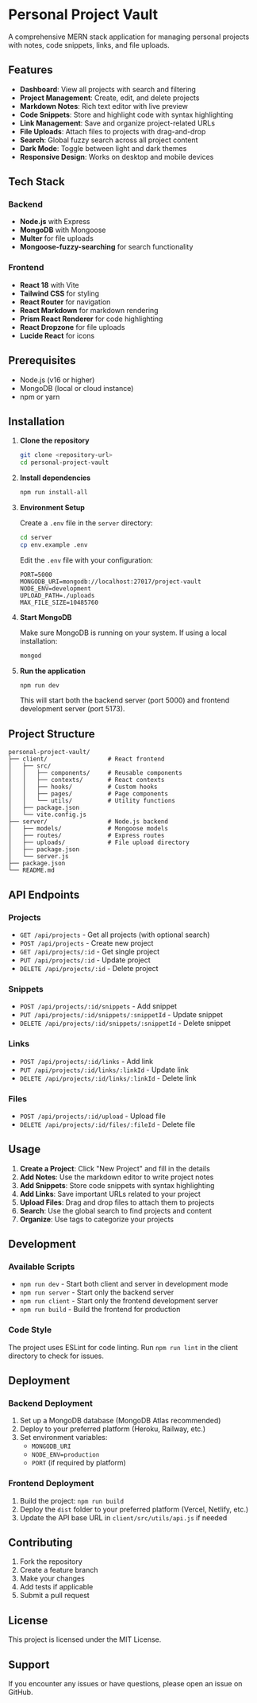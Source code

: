 # Personal Project Vault

A comprehensive MERN stack application for managing personal projects with notes, code snippets, links, and file uploads.

## Features

- **Dashboard**: View all projects with search and filtering
- **Project Management**: Create, edit, and delete projects
- **Markdown Notes**: Rich text editor with live preview
- **Code Snippets**: Store and highlight code with syntax highlighting
- **Link Management**: Save and organize project-related URLs
- **File Uploads**: Attach files to projects with drag-and-drop
- **Search**: Global fuzzy search across all project content
- **Dark Mode**: Toggle between light and dark themes
- **Responsive Design**: Works on desktop and mobile devices

## Tech Stack

### Backend
- **Node.js** with Express
- **MongoDB** with Mongoose
- **Multer** for file uploads
- **Mongoose-fuzzy-searching** for search functionality

### Frontend
- **React 18** with Vite
- **Tailwind CSS** for styling
- **React Router** for navigation
- **React Markdown** for markdown rendering
- **Prism React Renderer** for code highlighting
- **React Dropzone** for file uploads
- **Lucide React** for icons

## Prerequisites

- Node.js (v16 or higher)
- MongoDB (local or cloud instance)
- npm or yarn

## Installation

1. **Clone the repository**
   ```bash
   git clone <repository-url>
   cd personal-project-vault
   ```

2. **Install dependencies**
   ```bash
   npm run install-all
   ```

3. **Environment Setup**
   
   Create a `.env` file in the `server` directory:
   ```bash
   cd server
   cp env.example .env
   ```
   
   Edit the `.env` file with your configuration:
   ```env
   PORT=5000
   MONGODB_URI=mongodb://localhost:27017/project-vault
   NODE_ENV=development
   UPLOAD_PATH=./uploads
   MAX_FILE_SIZE=10485760
   ```

4. **Start MongoDB**
   
   Make sure MongoDB is running on your system. If using a local installation:
   ```bash
   mongod
   ```

5. **Run the application**
   ```bash
   npm run dev
   ```

   This will start both the backend server (port 5000) and frontend development server (port 5173).

## Project Structure

```
personal-project-vault/
├── client/                 # React frontend
│   ├── src/
│   │   ├── components/     # Reusable components
│   │   ├── contexts/       # React contexts
│   │   ├── hooks/          # Custom hooks
│   │   ├── pages/          # Page components
│   │   └── utils/          # Utility functions
│   ├── package.json
│   └── vite.config.js
├── server/                 # Node.js backend
│   ├── models/             # Mongoose models
│   ├── routes/             # Express routes
│   ├── uploads/            # File upload directory
│   ├── package.json
│   └── server.js
├── package.json
└── README.md
```

## API Endpoints

### Projects
- `GET /api/projects` - Get all projects (with optional search)
- `POST /api/projects` - Create new project
- `GET /api/projects/:id` - Get single project
- `PUT /api/projects/:id` - Update project
- `DELETE /api/projects/:id` - Delete project

### Snippets
- `POST /api/projects/:id/snippets` - Add snippet
- `PUT /api/projects/:id/snippets/:snippetId` - Update snippet
- `DELETE /api/projects/:id/snippets/:snippetId` - Delete snippet

### Links
- `POST /api/projects/:id/links` - Add link
- `PUT /api/projects/:id/links/:linkId` - Update link
- `DELETE /api/projects/:id/links/:linkId` - Delete link

### Files
- `POST /api/projects/:id/upload` - Upload file
- `DELETE /api/projects/:id/files/:fileId` - Delete file

## Usage

1. **Create a Project**: Click "New Project" and fill in the details
2. **Add Notes**: Use the markdown editor to write project notes
3. **Add Snippets**: Store code snippets with syntax highlighting
4. **Add Links**: Save important URLs related to your project
5. **Upload Files**: Drag and drop files to attach them to projects
6. **Search**: Use the global search to find projects and content
7. **Organize**: Use tags to categorize your projects

## Development

### Available Scripts

- `npm run dev` - Start both client and server in development mode
- `npm run server` - Start only the backend server
- `npm run client` - Start only the frontend development server
- `npm run build` - Build the frontend for production

### Code Style

The project uses ESLint for code linting. Run `npm run lint` in the client directory to check for issues.

## Deployment

### Backend Deployment

1. Set up a MongoDB database (MongoDB Atlas recommended)
2. Deploy to your preferred platform (Heroku, Railway, etc.)
3. Set environment variables:
   - `MONGODB_URI`
   - `NODE_ENV=production`
   - `PORT` (if required by platform)

### Frontend Deployment

1. Build the project: `npm run build`
2. Deploy the `dist` folder to your preferred platform (Vercel, Netlify, etc.)
3. Update the API base URL in `client/src/utils/api.js` if needed

## Contributing

1. Fork the repository
2. Create a feature branch
3. Make your changes
4. Add tests if applicable
5. Submit a pull request

## License

This project is licensed under the MIT License.

## Support

If you encounter any issues or have questions, please open an issue on GitHub. 